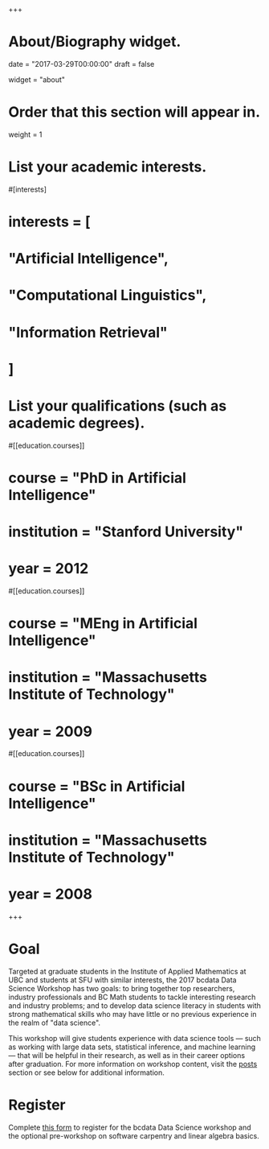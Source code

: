 +++
# About/Biography widget.

date = "2017-03-29T00:00:00"
draft = false

widget = "about"

# Order that this section will appear in.
weight = 1

# List your academic interests.
#[interests]
#  interests = [
#    "Artificial Intelligence",
#    "Computational Linguistics",
#    "Information Retrieval"
#  ]

# List your qualifications (such as academic degrees).
#[[education.courses]]
#  course = "PhD in Artificial Intelligence"
#  institution = "Stanford University"
#  year = 2012

#[[education.courses]]
#  course = "MEng in Artificial Intelligence"
#  institution = "Massachusetts Institute of Technology"
#  year = 2009

#[[education.courses]]
#  course = "BSc in Artificial Intelligence"
#  institution = "Massachusetts Institute of Technology"
#  year = 2008
 
+++

# Goal

Targeted at graduate students in the Institute of Applied Mathematics at UBC
and students at SFU with similar interests, the 2017 bcdata Data Science Workshop has two goals: to bring together top researchers, industry
professionals and BC Math students to tackle interesting research and industry
problems; and to develop data science literacy in students with strong
mathematical skills who may have little or no previous experience in the realm
of "data science".

This workshop will give students experience with data science tools &mdash;
such as working with large data sets, statistical inference, and machine
learning &mdash; that will be helpful in their research, as well as in their
career options after graduation. For more information on workshop content,
visit the [posts](#posts) section or see below for additional information.

# Register

Complete [this form](https://goo.gl/forms/dowiyIBurStIvvEq1) to register for
the bcdata Data Science workshop and the optional pre-workshop on software
carpentry and linear algebra basics.

